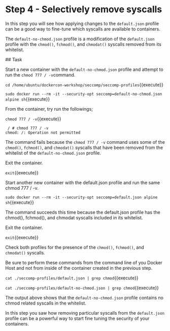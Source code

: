 # Step 4 - Selectively remove syscalls

In this step you will see how applying changes to the `default.json` profile can be a good way to fine-tune which syscalls are available to containers.

The `default-no-chmod.json` profile is a modification of the `default.json` profile with the ``chmod()``, ``fchmod()``, and ``chmodat()`` syscalls removed from its whitelist.


## Task

Start a new container with the `default-no-chmod.json` profile and attempt to run the `chmod 777 / -v`command.

`cd /home/ubuntu/dockercon-workshop/seccomp/seccomp-profiles`{{execute}}


`sudo docker run --rm -it --security-opt seccomp=default-no-chmod.json alpine sh`{{execute}}

From the container, try run the followings;

`chmod 777 / -v`{{execute}}


```
 / # chmod 777 / -v
chmod: /: Operation not permitted
```

The command fails because the `chmod 777 / -v` command uses some of the ``chmod()``, ``fchmod()``, and ``chmodat()`` syscalls that have been removed from the whitelist of the ``default-no-chmod.json`` profile.

Exit the container.

`exit`{{execute}}

Start another new container with the default.json profile and run the same chmod 777 / -v.

`sudo docker run --rm -it --security-opt seccomp=default.json alpine sh`{{execute}}

The command succeeds this time because the default.json profile has the chmod(), fchmod(), and chmodat syscalls included in its whitelist.

Exit the container.

`exit`{{execute}}

Check both profiles for the presence of the ``chmod()``, ``fchmod()``, and ``chmodat()`` syscalls.

Be sure to perform these commands from the command line of you Docker Host and not from inside of the container created in the previous step.

`cat ./seccomp-profiles/default.json | grep chmod`{{execute}}


`cat ./seccomp-profiles/default-no-chmod.json | grep chmod`{{execute}}

The output above shows that the `default-no-chmod.json` profile contains no chmod related syscalls in the whitelist.

In this step you saw how removing particular syscalls from the `default.json` profile can be a powerful way to start fine tuning the security of your containers.
